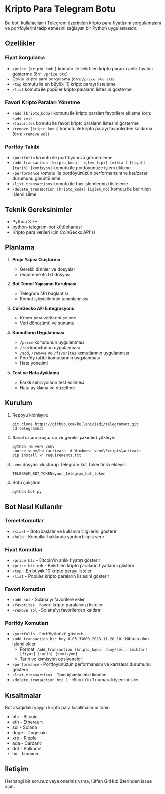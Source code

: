 # Kripto Para Telegram Botu

Bu bot, kullanıcıların Telegram üzerinden kripto para fiyatlarını sorgulamasını ve portföylerini takip etmesini sağlayan bir Python uygulamasıdır.

## Özellikler

### Fiyat Sorgulama
- `/price [kripto_kodu]` komutu ile belirtilen kripto paranın anlık fiyatını gösterme (örn: `/price btc`)
- Çoklu kripto para sorgulama (örn: `/price btc eth`)
- `/top` komutu ile en büyük 10 kripto parayı listeleme
- `/list` komutu ile popüler kripto paraların listesini gösterme

### Favori Kripto Paraları Yönetme
- `/add [kripto_kodu]` komutu ile kripto paraları favorilere ekleme (örn: `/add sol`)
- `/favorites` komutu ile favori kripto paraların listesini gösterme
- `/remove [kripto_kodu]` komutu ile kripto parayı favorilerden kaldırma (örn: `/remove sol`)

### Portföy Takibi
- `/portfolio` komutu ile portföyünüzü görüntüleme
- `/add_transaction [kripto_kodu] [işlem_tipi] [miktar] [fiyat] [tarih] [komisyon]` komutu ile portföyünüze işlem ekleme
- `/performance` komutu ile portföyünüzün performansını ve kar/zarar durumunu görüntüleme
- `/list_transactions` komutu ile tüm işlemlerinizi listeleme
- `/delete_transaction [kripto_kodu] [işlem_no]` komutu ile belirtilen işlemi silme

## Teknik Gereksinimler

- Python 3.7+
- python-telegram-bot kütüphanesi
- Kripto para verileri için CoinGecko API'si

## Planlama

1. **Proje Yapısı Oluşturma**
   - Gerekli dizinler ve dosyalar
   - requirements.txt dosyası

2. **Bot Temel Yapısının Kurulması**
   - Telegram API bağlantısı
   - Komut işleyicilerinin tanımlanması

3. **CoinGecko API Entegrasyonu**
   - Kripto para verilerini çekme
   - Veri dönüşümü ve sunumu

4. **Komutların Uygulanması**
   - `/price` komutunun uygulanması
   - `/top` komutunun uygulanması
   - `/add`, `/remove` ve `/favorites` komutlarının uygulanması
   - Portföy takibi komutlarının uygulanması
   - Hata yönetimi

5. **Test ve Hata Ayıklama**
   - Farklı senaryoların test edilmesi
   - Hata ayıklama ve düzeltme

## Kurulum

1. Repoyu klonlayın:
   ```
   git clone https://github.com/kullaniciadi/telegrambot.git
   cd telegrambot
   ```

2. Sanal ortam oluşturun ve gerekli paketleri yükleyin:
   ```
   python -m venv venv
   source venv/bin/activate  # Windows: venv\Scripts\activate
   pip install -r requirements.txt
   ```

3. `.env` dosyası oluşturup Telegram Bot Token'ınızı ekleyin:
   ```
   TELEGRAM_BOT_TOKEN=your_telegram_bot_token
   ```

4. Botu çalıştırın:
   ```
   python bot.py
   ```

## Bot Nasıl Kullanılır

### Temel Komutlar
- `/start` - Botu başlatır ve kullanım bilgilerini gösterir
- `/help` - Komutlar hakkında yardım bilgisi verir

### Fiyat Komutları
- `/price btc` - Bitcoin'in anlık fiyatını gösterir
- `/price btc eth` - Belirtilen kripto paraların fiyatlarını gösterir
- `/top` - En büyük 10 kripto parayı listeler
- `/list` - Popüler kripto paraların listesini gösterir

### Favori Komutları
- `/add sol` - Solana'yı favorilere ekler
- `/favorites` - Favori kripto paralarınızı listeler
- `/remove sol` - Solana'yı favorilerden kaldırır

### Portföy Komutları
- `/portfolio` - Portföyünüzü gösterir
- `/add_transaction btc buy 0.05 35000 2023-11-20 10` - Bitcoin alım işlemi ekler
  - Format: `/add_transaction [kripto_kodu] [buy/sell] [miktar] [fiyat] [tarih] [komisyon]`
  - Tarih ve komisyon opsiyoneldir
- `/performance` - Portföyünüzün performansını ve kar/zarar durumunu gösterir
- `/list_transactions` - Tüm işlemlerinizi listeler
- `/delete_transaction btc 1` - Bitcoin'in 1 numaralı işlemini siler

## Kısaltmalar

Bot aşağıdaki yaygın kripto para kısaltmalarını tanır:

- btc - Bitcoin
- eth - Ethereum
- sol - Solana
- doge - Dogecoin
- xrp - Ripple
- ada - Cardano
- dot - Polkadot
- ltc - Litecoin

## İletişim

Herhangi bir sorunuz veya öneriniz varsa, lütfen GitHub üzerinden issue açın. 